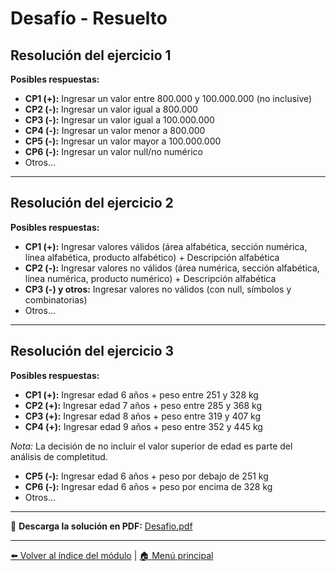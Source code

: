 # Desafío - Resuelto

## Resolución del ejercicio 1

**Posibles respuestas:**

- **CP1 (+):** Ingresar un valor entre 800.000 y 100.000.000 (no inclusive)
- **CP2 (-):** Ingresar un valor igual a 800.000
- **CP3 (-):** Ingresar un valor igual a 100.000.000
- **CP4 (-):** Ingresar un valor menor a 800.000
- **CP5 (-):** Ingresar un valor mayor a 100.000.000
- **CP6 (-):** Ingresar un valor null/no numérico
- Otros...

---

## Resolución del ejercicio 2

**Posibles respuestas:**

- **CP1 (+):** Ingresar valores válidos (área alfabética, sección numérica, línea alfabética, producto alfabético) + Descripción alfabética
- **CP2 (-):** Ingresar valores no válidos (área numérica, sección alfabética, línea numérica, producto numérico) + Descripción alfabética
- **CP3 (-) y otros:** Ingresar valores no válidos (con null, símbolos y combinatorias)
- Otros...

---

## Resolución del ejercicio 3

**Posibles respuestas:**

- **CP1 (+):** Ingresar edad 6 años + peso entre 251 y 328 kg
- **CP2 (+):** Ingresar edad 7 años + peso entre 285 y 368 kg
- **CP3 (+):** Ingresar edad 8 años + peso entre 319 y 407 kg
- **CP4 (+):** Ingresar edad 9 años + peso entre 352 y 445 kg

*Nota:* La decisión de no incluir el valor superior de edad es parte del análisis de completitud.

- **CP5 (-):** Ingresar edad 6 años + peso por debajo de 251 kg
- **CP6 (-):** Ingresar edad 6 años + peso por encima de 328 kg
- Otros...

---

📄 **Descarga la solución en PDF:**
[Desafio.pdf](laboratorios/Desafío.pdf)


---

[⬅️ Volver al índice del módulo](../modulo1_principios_fundamentos.md) | [🏠 Menú principal](../README.md)